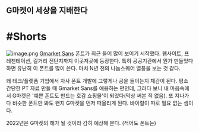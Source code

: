 ## G마켓이 세상을 지배한다

# #Shorts
![image.png](https://cdn.hashnode.com/res/hashnode/image/upload/v1640936459377/sEfOYC19wC.png)
[Gmarket Sans](http://company.gmarket.co.kr/company/about/company/company--font.asp) 폰트가 최근 들어 많이 보이기 시작했다. 웹사이트, 프레젠테이션, 길거리 전단지까지 이곳저곳에 등장한다. 특히 공공기관에서 뭔가 만들었다 하면 유난히 이 폰트를 많이 쓴다. 마치 N년 전의 나눔스퀘어 열풍을 보는 것 같다.

왜 테크/플랫폼 기업에서 자사 폰트 개발에 그렇게나 공을 들이는지 체감이 된다. 평소 간단한 PT 자료 만들 때 Gmarket Sans를 애용하는 편인데, 그러다 보니 내 마음속에서 G마켓은 '예쁜 폰트도 만드는 호감 쇼핑몰'이 되었다(막상 써본 적 없음). 또 지나가다 비슷한 폰트만 봐도 왠지 G마켓을 먼저 떠올리게 된다. 바이럴이 따로 필요 없는 셈이다.

2022년은 G마켓의 해가 될 것이라 감히 예상해 본다. (적어도 폰트는)



